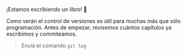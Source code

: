 ¡Estamos escribiendo un libro! :notebook: 

Como verán el control de versiones es útil para muchas más que sólo programación.
Antes de empezar, revisemos cuántos capítulos ya escribimos y commiteamos.

> Enviá el comando `git log`
